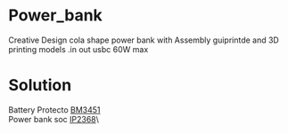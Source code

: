# Power_bank
Creative Design cola shape power bank with Assembly guiprintde and 3D printing models .in out usbc 60W max
# Solution
   Battery Protecto   [BM3451](http://si-semic.com/upload/1460800283.pdf) \
   Power bank soc     [IP2368](https://file.elecfans.com/web2/M00/22/34/pYYBAGGm13-AB0y0ABfTuwxcTvM923.pdf)\
